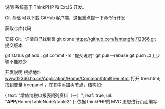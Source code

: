 说明
系统基于 ThinkPHP 和 ExtJS 开发。

Git 基础
可以下载 GitHub 客户端，这里重点提一下命令行开发

获取仓库代码

安装 Git，详情自己找到案
git clone https://github.com/fantengfei/12366.git
提交版本

git status
git add .
git commit -m "提交说明"
git pull --rebase
git push
以上步骤不能缺少

开发说明
根据地址 www.12366.ha.cn/Application/Home/Common/html/tree.html 打开 tree.html;
找到变量 treepanel ，在其中添加树节点，结构如:

{
text: "增值纳税申报表附列资料（一）",
leaf: true,
url: "__APP__/Home/TableNode1/table2"
};
依据 thinkPHP的 MVC 思想进行页面编写
